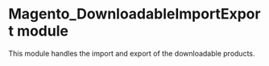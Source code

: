 # Magento_DownloadableImportExport module

This module handles the import and export of the downloadable products.
